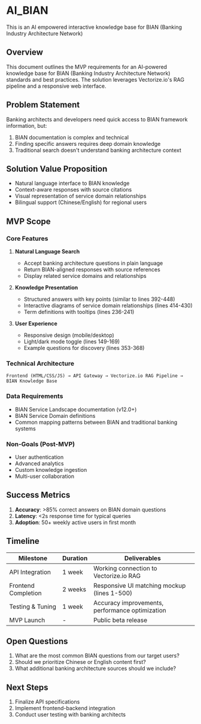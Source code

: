 # AI_BIAN
This is an AI empowered interactive knowledge base for BIAN (Banking Industry Architecture Network)

## Overview
This document outlines the MVP requirements for an AI-powered knowledge base for BIAN (Banking Industry Architecture Network) standards and best practices. The solution leverages Vectorize.io's RAG pipeline and a responsive web interface.

## Problem Statement
Banking architects and developers need quick access to BIAN framework information, but:
1. BIAN documentation is complex and technical
2. Finding specific answers requires deep domain knowledge
3. Traditional search doesn't understand banking architecture context

## Solution Value Proposition
- Natural language interface to BIAN knowledge
- Context-aware responses with source citations
- Visual representation of service domain relationships
- Bilingual support (Chinese/English) for regional users

## MVP Scope

### Core Features
1. **Natural Language Search**
   - Accept banking architecture questions in plain language
   - Return BIAN-aligned responses with source references
   - Display related service domains and relationships

2. **Knowledge Presentation**
   - Structured answers with key points (similar to lines 392-448)
   - Interactive diagrams of service domain relationships (lines 414-430)
   - Term definitions with tooltips (lines 236-241)

3. **User Experience**
   - Responsive design (mobile/desktop)
   - Light/dark mode toggle (lines 149-169)
   - Example questions for discovery (lines 353-368)

### Technical Architecture
```
Frontend (HTML/CSS/JS) → API Gateway → Vectorize.io RAG Pipeline → BIAN Knowledge Base
```

### Data Requirements
- BIAN Service Landscape documentation (v12.0+)
- BIAN Service Domain definitions
- Common mapping patterns between BIAN and traditional banking systems

### Non-Goals (Post-MVP)
- User authentication
- Advanced analytics
- Custom knowledge ingestion
- Multi-user collaboration

## Success Metrics
1. **Accuracy**: >85% correct answers on BIAN domain questions
2. **Latency**: <2s response time for typical queries
3. **Adoption**: 50+ weekly active users in first month

## Timeline
| Milestone           | Duration | Deliverables |
|---------------------|----------|--------------|
| API Integration     | 1 week   | Working connection to Vectorize.io RAG |
| Frontend Completion | 2 weeks  | Responsive UI matching mockup (lines 1-500) |
| Testing & Tuning    | 1 week   | Accuracy improvements, performance optimization |
| MVP Launch          | -        | Public beta release |

## Open Questions
1. What are the most common BIAN questions from our target users?
2. Should we prioritize Chinese or English content first?
3. What additional banking architecture sources should we include?

## Next Steps
1. Finalize API specifications
2. Implement frontend-backend integration
3. Conduct user testing with banking architects
```
